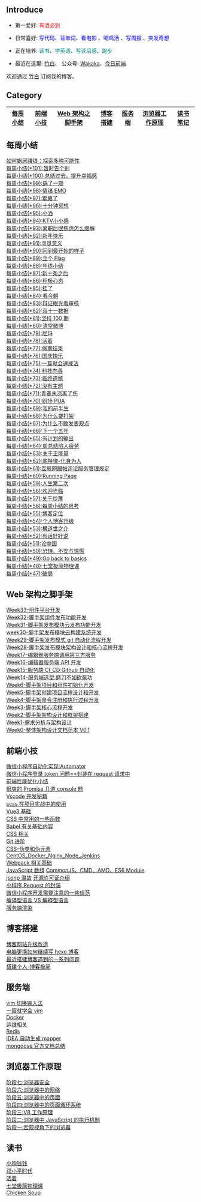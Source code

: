 ## Introduce
- 第一爱好: <font color=red>有酒必到</font>

- 日常喜好: <font color=Blue>写代码</font>、<font color=Blue>背单词</font>、<font color=Blue>看电影</font> 、<font color=Blue>喝鸡汤</font> 、<font color=Blue>写周报</font> 、<font color=Blue>突发奇想</font> 

- 正在培养: <font color=Teal>读书</font>、<font color=Teal>学英语</font>、<font color=	Teal>写读后感</font>、<font color=Teal>跑步</font>


- 最近在这里: [竹白](https://zhouzhou.zhubai.love/)、 公众号: [Wakaka](https://day.liugezhou.online/official.png)、[今日前端](https://day.liugezhou.online/)

欢迎通过 [竹白](https://zhouzhou.zhubai.love/) 订阅我的博客。



## Category

| <a href="#mzxj">每周小结</a> | <a href="#qdxj">前端小技</a> | <a href="#jsj">Web 架构之脚手架</a> | <a href="#hexo">博客搭建</a> | <a href="#server">服务端</a> | <a href="#browner">浏览器工作原理</a> | <a href="#read">读书笔记</a> |
| ---------------------------- | ---------------------------- | ----------------------------------- | ---------------------------- | ---------------------------- | ------------------------------------- | ---------------------------- |

## <a id="mzxj">每周小结</a>

[如何蜗居赚钱：探索多种可能性](https://blog.liugezhou.online/20250318/)  
[每周小结(*101):暂时告个别](https://blog.liugezhou.online/202314-No101/)  
[每周小结(*100):总结过去，提升幸福感](https://blog.liugezhou.online/202313-No100/)  
[每周小结(*99):鸽了一期](https://blog.liugezhou.online/202310-No99/)  
[每周小结(*98):情绪 EMO](https://blog.liugezhou.online/202309-No98/)  
[每周小结(*97):累瘫了](https://blog.liugezhou.online/202308-No97/)  
[每周小结(*96):十分钟冥想](https://blog.liugezhou.online/202307-No96/)  
[每周小结(*95):小酒](https://blog.liugezhou.online/202306-No95/)  
[每周小结(*94):KTV小小感](https://blog.liugezhou.online/202305-No94/)  
[每周小结(\*93):离职后很焦虑怎么缓解](https://blog.liugezhou.online/202304-No93/)  
[每周小结(\*92):新年快乐](https://blog.liugezhou.online/202303-No92/)  
[每周小结(\*91):寻觅意义](https://blog.liugezhou.online/202302-No91/)  
[每周小结(\*90):回到最开始的样子](https://blog.liugezhou.online/202301-No90/)  
[每周小结(\*89):立个 Flag](https://blog.liugezhou.online/202252-No89/)  
[每周小结(\*88):年终小结](https://blog.liugezhou.online/202251-No88/)  
[每周小结(\*87):新十条之后](https://blog.liugezhou.online/202250-No87/)  
[每周小结(\*86):积极心态](https://blog.liugezhou.online/202249-No86/)  
[每周小结(\*85):挂了](https://blog.liugezhou.online/202248-No85/)  
[每周小结(\*84):看今朝](https://blog.liugezhou.online/202247-No84/)  
[每周小结(\*83):辩证眼光看审核](https://blog.liugezhou.online/202246-No83/)  
[每周小结(\*82):双十一数据](https://blog.liugezhou.online/202245-No82/)  
[每周小结(\*81):坚持 100 期](https://blog.liugezhou.online/202244-No81/)  
[每周小结(\*80):清空微博](https://blog.liugezhou.online/202243-No80/)  
[每周小结(\*79):尼玛](https://blog.liugezhou.online/202242-No79/)  
[每周小结(\*78):活着](https://blog.liugezhou.online/202241-No78/)  
[每周小结(\*77):假期结束](https://blog.liugezhou.online/202240-No77/)  
[每周小结(\*76):国庆快乐](https://blog.liugezhou.online/202239-No76/)  
[每周小结(\*75):一篇就会速成法](https://blog.liugezhou.online/202238-No75/)  
[每周小结(\*74):科技向善](https://blog.liugezhou.online/202237-No74/)  
[每周小结(\*73):临终遗憾](https://blog.liugezhou.online/202236-No73/)  
[每周小结(\*72):没有主题](https://blog.liugezhou.online/202235-No72/)  
[每周小结(\*71):青春未凉离了伤](https://blog.liugezhou.online/202234-No71/)  
[每周小结(\*70):职场 PUA](https://blog.liugezhou.online/202233-No70/)  
[每周小结(\*69):我的前半生](https://blog.liugezhou.online/202232-No69/)  
[每周小结(\*68):为什么要打架](https://blog.liugezhou.online/202231-No68/)  
[每周小结(\*67):为什么不敢发表观点](https://blog.liugezhou.online/202230-No67/)  
[每周小结(\*66):下一个五年](https://blog.liugezhou.online/202229-No66/)  
[每周小结(\*65):有计划的输出](https://blog.liugezhou.online/202228-No65/)  
[每周小结(\*64):周总结陷入疲劳](https://blog.liugezhou.online/202227-No64/)  
[每周小结(\*63):关于正能量](https://blog.liugezhou.online/202226-No63/)  
[每周小结(\*62):底特律-化身为人](<https://blog.liugezhou.online/202225(6.20-6.26)/>)  
[每周小结(\*61):互联网跟帖评论服务管理规定](<https://blog.liugezhou.online/202224(6.13-6.19)/>)  
[每周小结(\*60):Running Page](<https://blog.liugezhou.online/202223(6.6-6.12)/>)  
[每周小结(\*59):人生第二次](<https://blog.liugezhou.online/202222(5.30-6.5)/>)  
[每周小结(\*58):欢迎光临](<https://blog.liugezhou.online/202221(5.23-5.29)/>)  
[每周小结(\*57):关于炒薄](<https://blog.liugezhou.online/202220(5.16-5.22)/>)  
[每周小结(\*56):每周小结的思考](<https://blog.liugezhou.online/202219(5.9-5.15)/>)  
[每周小结(\*55):博客定位](<https://blog.liugezhou.online/202218(5.1-5.8)/>)  
[每周小结(\*54):个人博客升级](<https://blog.liugezhou.online/202217(4.25-5.1)/>)  
[每周小结(\*53):横道世之介](<https://blog.liugezhou.online/202216(4.18-4.24)/>)  
[每周小结(\*52):有话好好说](<https://blog.liugezhou.online/202215(4.11-4.17)/>)  
[每周小结(\*51):论中国](<https://blog.liugezhou.online/202214(4.6-4.10)/>)  
[每周小结(\*50):恐惧、不安与惊慌](<https://blog.liugezhou.online/202213(3.28-4.5)/>)  
[每周小结(\*49):Go back to basics](<https://blog.liugezhou.online/202212(3.21-3.27)/>)  
[每周小结(\*48):七堂极简物理课](<https://blog.liugezhou.online/202211(3.14-3.20)/>)  
[每周小结(\*47):破局](<https://blog.liugezhou.online/202210(3.7-3.13)/>)

## <a id="jsj">Web 架构之脚手架</a>

[Week33-组件平台开发](https://blog.liugezhou.online/Week33-%E7%BB%84%E4%BB%B6%E5%B9%B3%E5%8F%B0%E5%BC%80%E5%8F%91/)  
[Week32-脚手架组件发布功能开发](https://blog.liugezhou.online/Week32-%E8%84%9A%E6%89%8B%E6%9E%B6%E7%BB%84%E4%BB%B6%E5%8F%91%E5%B8%83%E5%8A%9F%E8%83%BD%E5%BC%80%E5%8F%91/)  
[Week31-脚手架发布模块云发布功能开发](https://blog.liugezhou.online/Week31-%E8%84%9A%E6%89%8B%E6%9E%B6%E5%8F%91%E5%B8%83%E6%A8%A1%E5%9D%97%E4%BA%91%E5%8F%91%E5%B8%83%E5%8A%9F%E8%83%BD%E5%BC%80%E5%8F%91/)  
[week30-脚手架发布模块云构建系统开发](https://blog.liugezhou.online/week30-%E8%84%9A%E6%89%8B%E6%9E%B6%E5%8F%91%E5%B8%83%E6%A8%A1%E5%9D%97%E4%BA%91%E6%9E%84%E5%BB%BA%E7%B3%BB%E7%BB%9F%E5%BC%80%E5%8F%91/)  
[Week29-脚手架发布模式 git 自动化流程开发](https://blog.liugezhou.online/Week29-%E8%84%9A%E6%89%8B%E6%9E%B6%E5%8F%91%E5%B8%83%E6%A8%A1%E5%BC%8Fgit%E8%87%AA%E5%8A%A8%E5%8C%96%E6%B5%81%E7%A8%8B%E5%BC%80%E5%8F%91/)  
[Week28-脚手架发布模块架构设计和核心流程开发](https://blog.liugezhou.online/Week28-%E8%84%9A%E6%89%8B%E6%9E%B6%E5%8F%91%E5%B8%83%E6%A8%A1%E5%9D%97%E6%9E%B6%E6%9E%84%E8%AE%BE%E8%AE%A1%E5%92%8C%E6%A0%B8%E5%BF%83%E6%B5%81%E7%A8%8B%E5%BC%80%E5%8F%91/)  
[Week17-编辑器服务端调用第三方服务](https://blog.liugezhou.online/Week17-%E7%BC%96%E8%BE%91%E5%99%A8%E6%9C%8D%E5%8A%A1%E7%AB%AF%E8%B0%83%E7%94%A8%E7%AC%AC%E4%B8%89%E6%96%B9%E6%9C%8D%E5%8A%A1/)  
[Week16-编辑器服务端 API 开发](https://blog.liugezhou.online/Week16-%E7%BC%96%E8%BE%91%E5%99%A8%E6%9C%8D%E5%8A%A1%E7%AB%AFAPI%E5%BC%80%E5%8F%91/)  
[Week15-服务端 CI_CD:Github 自动化](https://blog.liugezhou.online/Week15-%E6%9C%8D%E5%8A%A1%E7%AB%AF%20CI_CD%EF%BC%9AGithub%20%E8%87%AA%E5%8A%A8%E5%8C%96/)  
[Week14-服务端选型:磨刀不如砍柴功](https://blog.liugezhou.online/Week14-%E6%9C%8D%E5%8A%A1%E7%AB%AF%E9%80%89%E5%9E%8B%EF%BC%9A%E7%A3%A8%E5%88%80%E4%B8%8D%E5%A6%82%E7%A0%8D%E6%9F%B4%E5%8A%9F/)  
[Week6-脚手架项目和组件初始化开发](https://blog.liugezhou.online/Week6-%E8%84%9A%E6%89%8B%E6%9E%B6%E9%A1%B9%E7%9B%AE%E5%92%8C%E7%BB%84%E4%BB%B6%E5%88%9D%E5%A7%8B%E5%8C%96%E5%BC%80%E5%8F%91/)  
[Week5-脚手架创建项目流程设计和开发](https://blog.liugezhou.online/Week5-%E8%84%9A%E6%89%8B%E6%9E%B6%E5%88%9B%E5%BB%BA%E9%A1%B9%E7%9B%AE%E6%B5%81%E7%A8%8B%E8%AE%BE%E8%AE%A1%E5%92%8C%E5%BC%80%E5%8F%91/)  
[Week4-脚手架命令注册和执行过程开发](https://blog.liugezhou.online/Week4-%E8%84%9A%E6%89%8B%E6%9E%B6%E5%91%BD%E4%BB%A4%E6%B3%A8%E5%86%8C%E5%92%8C%E6%89%A7%E8%A1%8C%E8%BF%87%E7%A8%8B%E5%BC%80%E5%8F%91/)  
[Week3-脚手架核心流程开发](https://blog.liugezhou.online/Week3-%E8%84%9A%E6%89%8B%E6%9E%B6%E6%A0%B8%E5%BF%83%E6%B5%81%E7%A8%8B%E5%BC%80%E5%8F%91/)  
[Week2-脚手架架构设计和框架搭建](https://blog.liugezhou.online/Week2-%E8%84%9A%E6%89%8B%E6%9E%B6%E6%9E%B6%E6%9E%84%E8%AE%BE%E8%AE%A1%E5%92%8C%E6%A1%86%E6%9E%B6%E6%90%AD%E5%BB%BA/)  
[Week1-需求分析与架构设计](https://blog.liugezhou.online/Week1-%E9%9C%80%E6%B1%82%E5%88%86%E6%9E%90%E4%B8%8E%E6%9E%B6%E6%9E%84%E8%AE%BE%E8%AE%A1/)  
[Week0-整体架构设计文档范本 V0.1](https://blog.liugezhou.online/Week0-%E6%95%B4%E4%BD%93%E6%9E%B6%E6%9E%84%E8%AE%BE%E8%AE%A1%E6%96%87%E6%A1%A3%E8%8C%83%E6%9C%ACV0.1/)

## <a id="qdxj">前端小技</a>

[微信小程序自动化实现:Automator](https://blog.liugezhou.online/032-%E5%B0%8F%E7%A8%8B%E5%BA%8F%E8%87%AA%E5%8A%A8%E5%8C%96%E6%B5%8B%E8%AF%95/)  
[微信小程序登录 token 问题==封装在 request 请求中](https://blog.liugezhou.online/029-%E5%B0%8F%E7%A8%8B%E5%BA%8Frequest%E5%B0%81%E8%A3%85token/)  
[前端性能优化小结](https://blog.liugezhou.online/028-%E5%89%8D%E7%AB%AF%E6%80%A7%E8%83%BD%E4%BC%98%E5%8C%96%E5%B0%8F%E7%BB%93/)  
[很爽的 Promise 几道 console 题](https://blog.liugezhou.online/026-%E5%BE%88%E7%88%BD%E7%9A%84Promise%E5%87%A0%E9%81%93console%E9%A2%98/)  
[Vscode 开发秘籍](https://blog.liugezhou.online/Vscode%E5%BC%80%E5%8F%91%E7%A7%98%E7%B1%8D/)  
[scss 在项目实战中的使用](https://blog.liugezhou.online/025-scss%E5%9C%A8%E9%A1%B9%E7%9B%AE%E5%AE%9E%E6%88%98%E4%B8%AD%E7%9A%84%E4%BD%BF%E7%94%A8/)  
[Vue3 基础](https://blog.liugezhou.online/024-Vue3%E5%9F%BA%E7%A1%80%E7%9F%A5%E8%AF%86/)  
[CSS 中常用的一些函数](https://blog.liugezhou.online/023-CSS%E4%B8%AD%E5%B8%B8%E7%94%A8%E7%9A%84%E4%B8%80%E4%BA%9B%E5%87%BD%E6%95%B0/)  
[Babel 有关基础内容](https://blog.liugezhou.online/022-babel/)  
[CSS 相关](https://blog.liugezhou.online/019-CSS%E7%9B%B8%E5%85%B3/)  
[Git 进阶](https://blog.liugezhou.online/018-git%20%E7%9B%B8%E5%85%B3/)  
[CSS-伪类和伪元素](https://blog.liugezhou.online/017-CSS-%E4%BC%AA%E7%B1%BB%E5%92%8C%E4%BC%AA%E5%85%83%E7%B4%A0/)  
[CentOS_Docker_Nginx_Node_Jenkins](https://blog.liugezhou.online/016-CentOS_Docker_Nginx_Node_Jenkins/)  
[Webpack 相关基础](https://blog.liugezhou.online/013-webpack/)  
[JavaScript 数组](https://blog.liugezhou.online/012-JS%E6%95%B0%E7%BB%84/)
[CommonJS、CMD、AMD、ES6 Module](https://blog.liugezhou.online/011-CommonJS%E3%80%81AMD_CMD%E3%80%81ES6%20Modules/)  
[jsonp 温故](https://blog.liugezhou.online/010-jsonp%E6%B8%A9%E6%95%85/)
[开源许可证介绍](https://blog.liugezhou.online/009-%E5%BC%80%E6%BA%90%E8%AE%B8%E5%8F%AF%E8%AF%81%E4%BB%8B%E7%BB%8D/)  
[小程序 Request 的封装](https://blog.liugezhou.online/007-%E5%B0%8F%E7%A8%8B%E5%BA%8FRequest%E7%9A%84%E5%B0%81%E8%A3%85/)  
[微信小程序开发需要注意的一些规范](https://blog.liugezhou.online/006-%E5%BE%AE%E4%BF%A1%E5%B0%8F%E7%A8%8B%E5%BA%8F%E5%BC%80%E5%8F%91%E9%9C%80%E8%A6%81%E6%B3%A8%E6%84%8F%E7%9A%84%E4%B8%80%E4%BA%9B%E8%A7%84%E8%8C%83/)  
[编译型语言 VS 解释型语言](https://blog.liugezhou.online/005-%E7%BC%96%E8%AF%91%E5%9E%8B%E8%AF%AD%E8%A8%80%E4%B8%8E%E8%A7%A3%E9%87%8A%E5%9E%8B%E8%AF%AD%E8%A8%80%E7%9A%84%E5%8C%BA%E5%88%AB/)  
[服务端渲染](https://blog.liugezhou.online/002-%E6%9C%8D%E5%8A%A1%E7%AB%AF%E6%B8%B2%E6%9F%93/)

## <a id="hexo">博客搭建</a>

[博客网站升级改造](https://blog.liugezhou.online/027-%E7%BD%91%E7%AB%99%E5%8D%87%E7%BA%A7%E6%94%B9%E9%80%A0/)  
[电脑更换如何继续写 hexo 博客](https://blog.liugezhou.online/010-continue%20blog/)  
[最近搭建博客遇到的一系列问题](https://blog.liugezhou.online/008-some%20problem%20about%20hexo/)  
[搭建个人-博客极简](https://blog.liugezhou.online/001-hexo%20first%20blood/)

## <a id="server">服务端</a>

[vim 切换输入法](https://blog.liugezhou.online/031-Vim%E6%8F%92%E4%BB%B6/)  
[一篇就学会 vim](https://blog.liugezhou.online/030-%E4%B8%80%E7%AF%87%E5%B0%B1%E5%AD%A6%E4%BC%9Avim/)  
[Docker](https://blog.liugezhou.online/021-Docker%E7%9B%B8%E5%85%B3/)  
[运维相关](https://blog.liugezhou.online/020-%E8%BF%90%E7%BB%B4%E7%9B%B8%E5%85%B3/)  
[Redis](https://blog.liugezhou.online/015-Redis/)  
[IDEA 自动生成 mapper](https://blog.liugezhou.online/014-IDEA%20%E8%87%AA%E5%8A%A8%E7%94%9F%E6%88%90mapper/)  
[mongoose 官方文档总结](https://blog.liugezhou.online/mongoose%E5%AE%98%E6%96%B9%E6%96%87%E6%A1%A3%E6%80%BB%E7%BB%93/)

## <a id="browner">浏览器工作原理</a>

[阶段七:浏览器安全](https://blog.liugezhou.online/A7%E9%98%B6%E6%AE%B5%E4%B8%83%EF%BC%9A%E6%B5%8F%E8%A7%88%E5%99%A8%E5%AE%89%E5%85%A8/)  
[阶段六:浏览器中的网络](https://blog.liugezhou.online/A6%E9%98%B6%E6%AE%B5%E5%85%AD%EF%BC%9A%E6%B5%8F%E8%A7%88%E5%99%A8%E4%B8%AD%E7%9A%84%E7%BD%91%E7%BB%9C/)  
[阶段五:浏览器中的页面](https://blog.liugezhou.online/A5%E9%98%B6%E6%AE%B5%E4%BA%94%EF%BC%9A%E6%B5%8F%E8%A7%88%E5%99%A8%E4%B8%AD%E7%9A%84%E9%A1%B5%E9%9D%A2/)  
[阶段四:浏览器中的页面循环系统](https://blog.liugezhou.online/A4%E9%98%B6%E6%AE%B5%E5%9B%9B%EF%BC%9A%E6%B5%8F%E8%A7%88%E5%99%A8%E4%B8%AD%E7%9A%84%E9%A1%B5%E9%9D%A2%E5%BE%AA%E7%8E%AF%E7%B3%BB%E7%BB%9F/)  
[阶段三:V8 工作原理](https://blog.liugezhou.online/A3%E9%98%B6%E6%AE%B5%E4%B8%89%EF%BC%9AV8%E5%B7%A5%E4%BD%9C%E5%8E%9F%E7%90%86/)  
[阶段二:浏览器中 JavaScript 的执行机制](https://blog.liugezhou.online/A2%E9%98%B6%E6%AE%B5%E4%BA%8C%EF%BC%9A%E6%B5%8F%E8%A7%88%E5%99%A8%E4%B8%ADJavaScript%E7%9A%84%E6%89%A7%E8%A1%8C%E6%9C%BA%E5%88%B6/)  
[阶段一:宏观视角下的浏览器](https://blog.liugezhou.online/A1%E9%98%B6%E6%AE%B5%E4%B8%80%EF%BC%9A%E5%AE%8F%E8%A7%82%E8%A7%86%E8%A7%92%E4%B8%8B%E7%9A%84%E6%B5%8F%E8%A7%88%E5%99%A8/)

## <a id="read">读书</a>

[小狗钱钱](https://blog.liugezhou.online/read004-%E5%B0%8F%E7%8B%97%E9%92%B1%E9%92%B1/)  
[邓小平时代](https://blog.liugezhou.online/read003-%E9%82%93%E5%B0%8F%E5%B9%B3%E6%97%B6%E4%BB%A3/)  
[活着](https://blog.liugezhou.online/read002-%E6%B4%BB%E7%9D%80/)  
[七堂极简物理课](https://blog.liugezhou.online/read001-%E4%B8%83%E5%A0%82%E6%9E%81%E7%AE%80%E7%89%A9%E7%90%86%E8%AF%BE/)  
[Chicken Soup](https://blog.liugezhou.online/004-Chicken%20Soup/)

